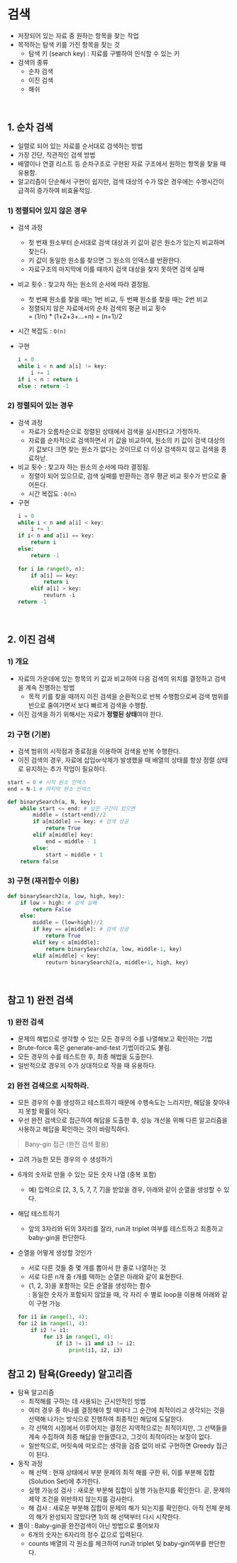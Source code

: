 # 검색
- 저장되어 있는 자료 중 원하는 항목을 찾는 작업
- 목적하는 탐색 키를 가진 항목을 찾는 것
    - 탐색 키 (search key) : 자료를 구별하여 인식할 수 있는 키
- 검색의 종류
    - 순차 검색
    - 이진 검색
    - 해쉬

<br>

## 1. 순차 검색
- 일렬로 되어 있는 자료를 순서대로 검색하는 방법
- 가장 간단, 직관적인 검색 방법
- 배열이나 연결 리스트 등 순차구조로 구현된 자료 구조에서 원하는 항목을 찾을 때 유용함.
- 알고리즘이 단순해서 구현이 쉽지만, 검색 대상의 수가 많은 경우에는 수행시간이 급격히 증가하여 비효율적임.

### 1) 정렬되어 있지 않은 경우
- 검색 과정
    - 첫 번재 원소부터 순서대로 검색 대상과 키 값이 같은 원소가 있는지 비교하며 찾는다.
    - 키 값이 동일한 원소를 찾으면 그 원소의 인덱스를 반환한다.
    - 자료구조의 마지막에 이를 때까지 검색 대상을 찾지 못하면 검색 실패

- 비교 횟수 : 찾고자 하는 원소의 순서에 따라 결정됨.
    - 첫 번째 원소를 찾을 때는 1번 비교, 두 번째 원소를 찾을 때는 2번 비교
    - 정렬되지 않은 자료에서의 순차 검색의 평균 비교 횟수 <br> = (1/n) * (1+2+3+...+n) = (n+1)/2

- 시간 복잡도 : `O(n)`
- 구현
    ```python
    i = 0
    while i < n and a[i] != key:
        i += 1
    if i < n : return i
    else : return -1
    ```

### 2) 정렬되어 있는 경우
- 검색 과정
    - 자료가 오름차순으로 정렬된 상태에서 검색을 실시한다고 가정하자.
    - 자료를 순차적으로 검색하면서 키 값을 비교하여, 원소의 키 값이 검색 대상의 키 값보다 크면 찾는 원소가 없다는 것이므로 더 이상 검색하지 않고 검색을 종료하낟.
- 비교 횟수 : 찾고자 하는 원소의 순서에 따라 결정됨.
    - 정렬이 되어 있으므로, 검색 실패를 반환하는 경우 평균 비교 횟수가 반으로 줄어든다.
    - 시간 복잡도 : `O(n)`
- 구현
    ```python
    i = 0
    while i < n and a[i] < key:
        i += 1
    if i< n and a[i] == key:
        return i
    else:
        return -1
        
    for i in range(0, n):
        if a[i] == key:
            return i
        elif a[i] > key:
            reuturn -i
    return -1
    ```

<br>

## 2. 이진 검색
### 1) 개요
- 자료의 가운데에 있는 항목의 키 값과 비교하여 다음 검색의 위치를 결정하고 검색을 계속 진행하는 방법
    - 목적 키를 찾을 때까지 이진 검색을 순환적으로 반복 수행함으로써 검색 범위를 반으로 줄여가면서 보다 빠르게 검색을 수행함.
- 이진 검색을 하기 위해서는 자료가 **정렬된 상태**여야 한다.

### 2) 구현 (기본)
- 검색 범위의 시작점과 종료점을 이용하여 검색을 반복 수행한다.
- 이진 검색의 경우, 자료에 삽입or삭제가 발생했을 때 배열의 상태를 항상 정렬 상태로 유지하는 추가 작업이 필요하다.
```python
start = 0 # 시작 원소 인덱스
end = N-1 # 마지막 원소 인덱스

def binarySearch(a, N, key):
	while start <= end: # 남은 구간이 있으면
		middle = (start+end)//2
		if a[middle] == key: # 검색 성공
			return True
		elif a[middle] key:
			end = middle - 1
		else:
			start = middle + 1
	return false
```
### 3) 구현 (재귀함수 이용)
```python
def binarySearch2(a, low, high, key):
	if low > high: # 검색 실패
		return False
	else:
		middle = (low+high)//2
		if key == a[middle]: # 검색 성공
			return True
		elif key < a[middle]:
			return binarySearch2(a, low, middle-1, key)
		elif a[middle] < key:
			reuturn binarySearch2(a, middle+1, high, key)
```

<br>

## 참고 1) 완전 검색
### 1) 완전 검색
- 문제의 해법으로 생각할 수 있는 모든 경우의 수를 나열해보고 확인하는 기법
- Brute-force 혹은 generate-and-test 기법이라고도 불림.
- 모든 경우의 수를 테스트한 후, 최종 해법을 도출한다.
- 일반적으로 경우의 수가 상대적으로 작을 때 유용하다.

### 2) 완전 검색으로 시작하라.
- 모든 경우의 수를 생성하고 테스트하기 때문에 수행속도는 느리지만, 해답을 찾아내지 못할 확률이 작다.
- 우선 완전 검색으로 접근하여 해답을 도출한 후, 성능 개선을 위해 다른 알고리즘을 사용하고 해답을 확인하는 것이 바람직하다.

> Bany-gin 접근 (완전 검색 활용)
- 고려 가능한 모든 경우의 수 생성하기
- 6개의 숫자로 만들 수 있는 모든 숫자 나열 (중복 포함)
    - 예) 입력으로 [2, 3, 5, 7, 7, 7]을 받았을 경우, 아래와 같이 순열을 생성할 수 있다.
- 해답 테스트하기
    - 앞의 3자리와 뒤의 3자리를 잘라, run과 triplet 여부를 테스트하고 최종하고 baby-gin을 판단한다.
- 순열을 어떻게 생성할 것인가
    - 서로 다른 것들 중 몇 개를 뽑아서 한 줄로 나열하는 것
    - 서로 다른 n개 중 r개를 택하는 순열은 아래와 같이 표현한다.
    - {1, 2, 3}을 포함하는 모든 순열을 생성하는 함수 <br> : 동일한 숫자가 포함되지 않았을 때, 각 자리 수 별로 loop을 이용해 아래와 같이 구현 가능

    ```python
    for i1 in range(1, 4):
	for i2 in range(1, 4):
		if i2 != i1:
			for i3 in range(1, 4):
				if i3 != i1 and i3 != i2:
					print(i1, i2, i3)
    ```

## 참고 2) 탐욕(Greedy) 알고리즘
- 탐욕 알고리즘
    - 최적해를 구하는 데 사용되는 근시안적인 방법
    - 여러 경우 중 하나를 결정해야 할 때마다 그 순간에 최적이라고 생각되는 것을 선택해 나가는 방식으로 진행하여 최종적인 해답에 도달한다.
    - 각 선택의 시점에서 이루어지는 결정은 지역적으로는 최적이지만, 그 선택들을 계속 수집하여 최종 해답을 만들였다고, 그것이 최적이라는 보장이 없다.
    - 일반적으로, 머릿속에 떠오르는 생각을 검증 없이 바로 구현하면 Greedy 접근이 된다.
- 동작 과정
    - 해 선택 : 현재 상태에서 부분 문제의 최적 해를 구한 뒤, 이를 부분해 집합 (Solution Set)에 추가한다.
    - 실행 가능성 검사 : 새로운 부분해 집합이 실행 가능한지를 확인한다. 곧, 문제의 제약 조건을 위반하지 않는지를 검사한다.
    - 해 검사 : 새로운 부분해 집합이 문제의 해가 되는지를 확인한다. 아직 전체 문제의 해가 완성되지 않았다면 1)의 해 선택부터 다시 시작한다.
- 풀이 : Baby-gin을 완전검색이 아닌 방법으로 풀어보자
    - 6개의 숫자는 6자리의 정수 값으로 입력된다.
    - counts 배열의 각 원소를 체크하여 run과 triplet 및 baby-gin여부를 판단한다.